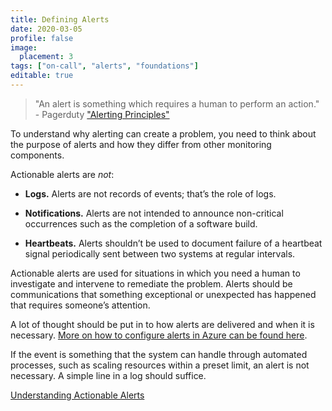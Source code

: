 ```yaml
---
title: Defining Alerts
date: 2020-03-05
profile: false
image:
  placement: 3
tags: ["on-call", "alerts", "foundations"]
editable: true
---
```


>"An alert is something which requires a human to perform an action." - Pagerduty ["Alerting Principles"](https://response.pagerduty.com/oncall/alerting_principles/)

To understand why alerting can create a problem, you need to think about the purpose of alerts and how they differ from other monitoring components.

Actionable alerts are *not*:

-   **Logs.** Alerts are not records of events; that’s the role of logs.

-   **Notifications.** Alerts are not intended to announce non-critical
    occurrences such as the completion of a software build.

-   **Heartbeats.** Alerts shouldn’t be used to document failure of a heartbeat
    signal periodically sent between two systems at regular intervals.

Actionable alerts are used for situations in which you need a human to
investigate and intervene to remediate the problem. Alerts should be
communications that something exceptional or unexpected has happened that
requires someone’s attention.

A lot of thought should be put in to how alerts are delivered and when it is necessary. [More on how to configure alerts in Azure can be found here](https://www.jhand.dev/37).

If the event is something that the system can handle through automated
processes, such as scaling resources within a preset limit, an alert is not
necessary. A simple line in a log should suffice.

[Understanding Actionable Alerts](/post/understanding-actionable-alerts)